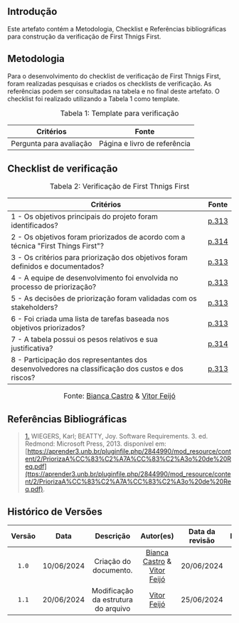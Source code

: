 ## Introdução

Este artefato contém a Metodologia, Checklist e Referências bibliográficas para construção da verificação de First Thnigs First. 

## Metodologia

Para o desenvolvimento do checklist de verificação de First Thnigs First, foram realizadas pesquisas e criados os checklists de verificação. As referências podem ser consultadas na tabela e no final deste artefato. O checklist foi realizado utilizando a Tabela 1 como template.

<font size="3"><p style="text-align: center">Tabela 1: Template para verificação</p></font>

<center>

Critérios | Fonte
--|--
Pergunta para avaliação| Página e livro de referência

</center>

## Checklist de verificação

<font size="3"><p style="text-align: center">Tabela 2: Verificação de First Thnigs First</p></font>

| Critérios | Fonte |
|-----------|---------------------|
| 1 - Os objetivos principais do projeto foram identificados? | <a id="TEC1" href="#RP1">p.313</a> |
| 2 - Os objetivos foram priorizados de acordo com a técnica "First Things First"? | <a id="TEC1" href="#RP1">p.314</a> |
| 3 - Os critérios para priorização dos objetivos foram definidos e documentados? | <a id="TEC1" href="#RP1">p.313</a> |
| 4 - A equipe de desenvolvimento foi envolvida no processo de priorização? | <a id="TEC1" href="#RP1">p.313</a> |
| 5 - As decisões de priorização foram validadas com os stakeholders? | <a id="TEC1" href="#RP1">p.313</a> |
| 6 - Foi criada uma lista de tarefas baseada nos objetivos priorizados? | <a id="TEC1" href="#RP1">p.313</a> |
| 7 - A tabela possui os pesos relativos e sua justificativa? | <a id="TEC1" href="#RP1">p.314</a> |
| 8 - Participação dos representantes dos desenvolvedores na classificação dos custos e dos riscos? | <a id="TEC1" href="#RP1">p.313</a> |

<font size="3"><p style="text-align: center">Fonte: [Bianca Castro](https://github.com/BiancaPatrocinio7) & [Vitor Feijó](https://github.com/vitorfleonardo)</p></font>

## Referências Bibliográficas
> <a id="RP1" href="#TEC1">1.</a> WIEGERS, Karl; BEATTY, Joy. Software Requirements. 3. ed. Redmond: Microsoft Press, 2013. disponível em: [https://aprender3.unb.br/pluginfile.php/2844990/mod_resource/content/2/PriorizaA%CC%83%C2%A7A%CC%83%C2%A3o%20de%20Req.pdf](ttps://aprender3.unb.br/pluginfile.php/2844990/mod_resource/content/2/PriorizaA%CC%83%C2%A7A%CC%83%C2%A3o%20de%20Req.pdf).


## Histórico de Versões

| Versão | Data | Descrição | Autor(es) | Data da revisão | Revisor(es) |
| :--: | :--: | :--: | :--: | :--: | :--: |
|`1.0` | 10/06/2024 | Criação do documento. |[Bianca Castro](https://github.com/BiancaPatrocinio7) & [Vitor Feijó](https://github.com/vitorfleonardo)| 20/06/2024 |[Gabriel Souza](https://github.com/GabrielMS00)|   
|`1.1` | 20/06/2024 | Modificação da estrutura do arquivo |[Vitor Feijó](https://github.com/vitorfleonardo) | 25/06/2024 | [Bianca Castro](https://github.com/BiancaPatrocinio7) |